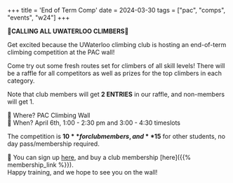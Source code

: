 +++
title = 'End of Term Comp'
date = 2024-03-30
tags = ["pac", "comps", "events", "w24"]
+++

**🚨CALLING ALL UWATERLOO CLIMBERS🚨**

Get excited because the UWaterloo climbing club is hosting an end-of-term climbing competition at the PAC wall!

Come try out some fresh routes set for climbers of all skill levels! There will be a raffle for all competitors as well as prizes for the top climbers in each category.

Note that club members will get **2 ENTRIES** in our raffle, and non-members will get 1.

📍 Where? PAC Climbing Wall  
📆 When? April 6th, 1:00 - 2:30 pm and 3:00 - 4:30 timeslots

The competition is **$10** for club members, and **$15** for other students, no day pass/membership required.

🔗 You can sign up [here](https://warrior.uwaterloo.ca/Program/GetProgramDetails?courseId=0bd82495-bd51-4304-9f36-a892857be273), and buy a club membership [here]({{% membership_link %}}).  
Happy training, and we hope to see you on the wall!
